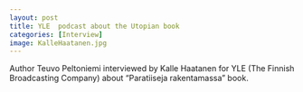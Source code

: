 ```yaml
---
layout: post
title: YLE  podcast about the Utopian book  
categories: [Interview]
image: KalleHaatanen.jpg
---
```

Author Teuvo Peltoniemi interviewed by Kalle Haatanen for YLE (The Finnish Broadcasting Company) about “Paratiiseja rakentamassa” book.
